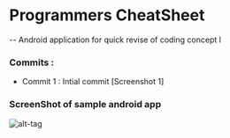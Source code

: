 # Programmers CheatSheet

-- Android application for quick revise of coding concept l

### Commits : 

- Commit 1   :  Intial commit [Screenshot 1] 


### ScreenShot of sample android app 

![alt-tag](docs/s1.png)


